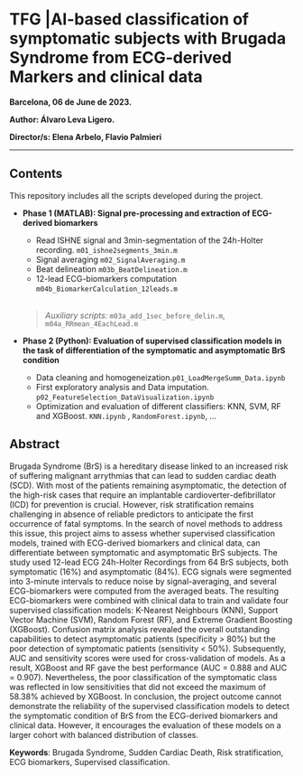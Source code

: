 # **TFG |AI-based classification of symptomatic subjects with Brugada Syndrome from ECG-derived Markers and clinical data**
**Barcelona, 06 de June de 2023.**

**Author: Álvaro Leva Ligero.**

**Director/s: Elena Arbelo, Flavio Palmieri**

---

## Contents
This repository includes all the scripts developed during the project. 

* **Phase 1 (MATLAB): Signal pre-processing and extraction of ECG-derived biomarkers**
  * Read ISHNE signal and 3min-segmentation of the 24h-Holter recording. ``m01_ishne2segments_3min.m`` 
  * Signal averaging ``m02_SignalAveraging.m``
  * Beat delineation ``m03b_BeatDelineation.m``
  * 12-lead ECG-biomarkers computation ``m04b_BiomarkerCalculation_12leads.m``
  <br>
  
  > *Auxiliary scripts:* ``m03a_add_1sec_before_delin.m``, ``m04a_RRmean_4EachLead.m``
  
* **Phase 2 (Python): Evaluation of supervised classification models in the task of differentiation of the symptomatic and asymptomatic BrS condition** 
  * Data cleaning and homogeneization.``p01_LoadMergeSumm_Data.ipynb``
  * First exploratory analysis and Data imputation. ``p02_FeatureSelection_DataVisualization.ipynb``
  * Optimization and evaluation of different classifiers: KNN, SVM, RF and XGBoost. ``KNN.ipynb`` , ``RandomForest.ipynb``, ...
  
 ## Abstract

Brugada Syndrome (BrS) is a hereditary disease linked to an increased risk of suffering malignant arrythmias that can lead to sudden cardiac death (SCD). With most of the patients remaining asymptomatic, the detection of the high-risk cases that require an implantable cardioverter-defibrillator (ICD) for prevention is crucial. However, risk stratification remains challenging in absence of reliable predictors to anticipate the first occurrence of fatal symptoms. In the search of novel methods to address this issue, this project aims to assess whether supervised classification models, trained with ECG-derived biomarkers and clinical data, can differentiate between symptomatic and asymptomatic BrS subjects. The study used 12-lead ECG 24h-Holter Recordings from 64 BrS subjects, both symptomatic (16%) and asymptomatic (84%). ECG signals were segmented into 3-minute intervals to reduce noise by signal-averaging, and several ECG-biomarkers were computed from the averaged beats. The resulting ECG-biomarkers were combined with clinical data to train and validate four supervised classification models: K-Nearest Neighbours (KNN), Support Vector Machine (SVM), Random Forest (RF), and Extreme Gradient Boosting (XGBoost). Confusion matrix analysis revealed the overall outstanding capabilities to detect asymptomatic patients (specificity > 80%) but the poor detection of symptomatic patients (sensitivity < 50%). Subsequently, AUC and sensitivity scores were used for cross-validation of models. As a result, XGBoost and RF gave the best performance (AUC = 0.888 and AUC = 0.907). Nevertheless, the poor classification of the symptomatic class was reflected in low sensitivities that did not exceed the maximum of 58.38% achieved by XGBoost. In conclusion, the project outcome cannot demonstrate the reliability of the supervised classification models to detect the symptomatic condition of BrS from the ECG-derived biomarkers and clinical data. However, it encourages the evaluation of these models on a larger cohort with balanced distribution of classes. 

**Keywords**: Brugada Syndrome, Sudden Cardiac Death, Risk stratification, ECG biomarkers, Supervised classification. 




